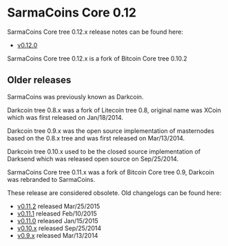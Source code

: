 SarmaCoins Core 0.12
==================

SarmaCoins Core tree 0.12.x release notes can be found here:
- [v0.12.0](release-notes/SarmaCoins/release-notes-0.12.0.md)

SarmaCoins Core tree 0.12.x is a fork of Bitcoin Core tree 0.10.2



Older releases
--------------

SarmaCoins was previously known as Darkcoin.

Darkcoin tree 0.8.x was a fork of Litecoin tree 0.8, original name was XCoin
which was first released on Jan/18/2014.

Darkcoin tree 0.9.x was the open source implementation of masternodes based on
the 0.8.x tree and was first released on Mar/13/2014.

Darkcoin tree 0.10.x used to be the closed source implementation of Darksend
which was released open source on Sep/25/2014.

SarmaCoins Core tree 0.11.x was a fork of Bitcoin Core tree 0.9, Darkcoin was rebranded
to SarmaCoins.

These release are considered obsolete. Old changelogs can be found here:

- [v0.11.2](release-notes/SarmaCoins/release-notes-0.11.2.md) released Mar/25/2015
- [v0.11.1](release-notes/SarmaCoins/release-notes-0.11.1.md) released Feb/10/2015
- [v0.11.0](release-notes/SarmaCoins/release-notes-0.11.0.md) released Jan/15/2015
- [v0.10.x](release-notes/SarmaCoins/release-notes-0.10.0.md) released Sep/25/2014
- [v0.9.x](release-notes/SarmaCoins/release-notes-0.9.0.md) released Mar/13/2014

